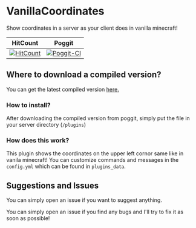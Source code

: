# VanillaCoordinates
Show coordinates in a server as your client does in vanilla minecraft!

| HitCount | Poggit |
|:--:|:--:|
[![HitCount](http://hits.dwyl.io/Shelly7w7/VanillaCoordinates.svg)](http://hits.dwyl.io/Shelly7w7/VanillaCoordinates)|[![Poggit-CI](https://poggit.pmmp.io/ci.shield/Shelly7w7/VanillaCoordinates/VanillaCoordinates)](https://poggit.pmmp.io/ci/Shelly7w7/VanillaCoordinates/VanillaCoordinates)

## Where to download a compiled version?

You can get the latest compiled version [here.](https://poggit.pmmp.io/ci/Shelly7w7/VanillaCoordinates)

### How to install?

After downloading the compiled version from poggit, simply put the file in your server directory (``/plugins``)

### How does this work?

This plugin shows the coordinates on the upper left cornor same like in vanila minecraft!
You can customize commands and messages in the ```config.yml``` which can be found in ```plugins_data```.

## Suggestions and Issues

You can simply open an issue if you want to suggest anything.

You can simply open an issue if you find any bugs and I'll try to fix it as soon as possible!

